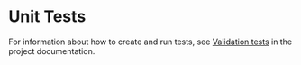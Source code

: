 # Unit Tests

For information about how to create and run tests, see [Validation tests](https://terraform-ibm-modules.github.io/documentation/#/tests) in the project documentation.
